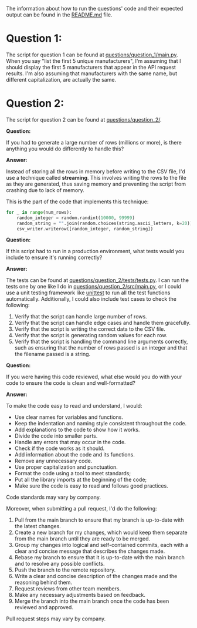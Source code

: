 The information about how to run the questions' code and their expected output can be found in the [README.md](https://github.com/MatheusSchaly/AirG-Matheus-Schaly#readme) file.

# Question 1:
The script for question 1 can be found at [questions/question_1/main.py](https://github.com/MatheusSchaly/AirG-Matheus-Schaly/blob/main/questions/question_1/main.py). When you say "list the first 5 unique manufacturers", I'm assuming that I should display the first 5 manufacturers that appear in the API request results. I'm also assuming that manufacturers with the same name, but different capitalization, are actually the same.

# Question 2:
The script for question 2 can be found at [questions/question_2/](https://github.com/MatheusSchaly/AirG-Matheus-Schaly/blob/main/questions/question_2/).

**Question:**

If you had to generate a large number of rows (millions or more), is there anything you would do differently to handle this?

**Answer:**

Instead of storing all the rows in memory before writing to the CSV file, I'd use a technique called **streaming**. This involves writing the rows to the file as they are generated, thus saving memory and preventing the script from crashing due to lack of memory.

This is the part of the code that implements this technique:
```python
for _ in range(num_rows):
    random_integer = random.randint(10000, 99999)
    random_string = "".join(random.choices(string.ascii_letters, k=20))
    csv_writer.writerow([random_integer, random_string])
```

**Question:**

If this script had to run in a production environment, what tests would you include to ensure it's running correctly?

**Answer:**

The tests can be found at [questions/question_2/tests/tests.py](https://github.com/MatheusSchaly/AirG-Matheus-Schaly/blob/main/questions/question_2/tests/tests.py). I can run the tests one by one like I do in [questions/question_2/src/main.py](https://github.com/MatheusSchaly/AirG-Matheus-Schaly/blob/main/questions/question_2/src/main.py), or I could use a unit testing framework like [unittest](https://docs.python.org/3/library/unittest.html) to run all the test functions automatically. Additionally, I could also include test cases to check the following:

1. Verify that the script can handle large number of rows.
2. Verify that the script can handle edge cases and handle them gracefully.
3. Verify that the script is writing the correct data to the CSV file.
4. Verify that the script is generating random values for each row.
5. Verify that the script is handling the command line arguments correctly, such as ensuring that the number of rows passed is an integer and that the filename passed is a string.

**Question:**

If you were having this code reviewed, what else would you do with your code to ensure the code is clean and well-formatted?

**Answer:**

To make the code easy to read and understand, I would:
- Use clear names for variables and functions.
- Keep the indentation and naming style consistent throughout the code.
- Add explanations to the code to show how it works.
- Divide the code into smaller parts.
- Handle any errors that may occur in the code.
- Check if the code works as it should.
- Add information about the code and its functions.
- Remove any unnecessary code.
- Use proper capitalization and punctuation.
- Format the code using a tool to meet standards;
- Put all the library imports at the beginning of the code;
- Make sure the code is easy to read and follows good practices.

Code standards may vary by company.

Moreover, when submitting a pull request, I'd do the following:
1. Pull from the main branch to ensure that my branch is up-to-date with the latest changes.
2. Create a new branch for my changes, which would keep them separate from the main branch until they are ready to be merged.
3. Group my changes into logical and self-contained commits, each with a clear and concise message that describes the changes made.
4. Rebase my branch to ensure that it is up-to-date with the main branch and to resolve any possible conflicts.
5. Push the branch to the remote repository.
6. Write a clear and concise description of the changes made and the reasoning behind them.
7. Request reviews from other team members.
8. Make any necessary adjustments based on feedback.
9. Merge the branch into the main branch once the code has been reviewed and approved.

Pull request steps may vary by company.
